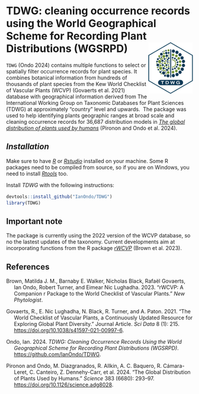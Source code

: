 
<!-- README.md is generated from README.Rmd. Please edit that file -->

# TDWG: cleaning occurrence records using the World Geographical Scheme for Recording Plant Distributions (WGSRPD) <img src="man/figures/logo.png" align="right" height="139"/>

<!-- badges: start -->

`TDWG` (Ondo 2024) contains multiple functions to select or spatially
filter occurrence records for plant species. It combines botanical
information from hundreds of thousands of plant species from the Kew
World Checklist of Vascular Plants (WCVP) (Govaerts et al. 2021)
database with geographical information derived from The International
Working Group on Taxonomic Databases for Plant Sciences (TDWG) at
approximately “country” level and upwards.  The package was used to help
identifying plants geographic ranges at broad scale and cleaning
occurrence records for 36,687 distribution models in [*The global
distribution of plants used by
humans*](https://www.science.org/doi/10.1126/science.adg8028) (Pironon
and Ondo et al. 2024). 

## *Installation*

Make sure to have [*R*](https://cloud.r-project.org/ "R") or
[*Rstudio*](https://rstudio.com/products/rstudio/download/ "Rstudio")
installed on your machine. Some R packages need to be compiled from
source, so if you are on Windows, you need to install
[*Rtools*](http://cran.r-project.org/bin/windows/Rtools/) too.  

Install *TDWG* with the following instructions:

``` r
devtools::install_github("IanOndo/TDWG")
library(TDWG)
```

## Important note

The package is currently using the 2022 version of the WCVP database, so
no the lastest updates of the taxonomy. Current developments aim at
incorporating functions from the R package
[*rWCVP*](https://github.com/matildabrown/rWCVP) (Brown et al. 2023).

## References

<div id="refs" class="references csl-bib-body hanging-indent">

<div id="ref-rwcvp" class="csl-entry">

Brown, Matilda J. M., Barnaby E. Walker, Nicholas Black, Rafaël
Govaerts, Ian Ondo, Robert Turner, and Eimear Nic Lughadha. 2023.
“rWCVP: A Companion r Package to the World Checklist of Vascular
Plants.” *New Phytologist*.

</div>

<div id="ref-WCVP" class="csl-entry">

Govaerts, R., E. Nic Lughadha, N. Black, R. Turner, and A. Paton. 2021.
“The World Checklist of Vascular Plants, a Continuously Updated Resource
for Exploring Global Plant Diversity.” Journal Article. *Sci Data* 8
(1): 215. <https://doi.org/10.1038/s41597-021-00997-6>.

</div>

<div id="ref-TDWG" class="csl-entry">

Ondo, Ian. 2024. *TDWG: Cleaning Occurrence Records Using the World
Geographical Scheme for Recording Plant Distributions (WGSRPD)*.
<https://github.com/IanOndo/TDWG>.

</div>

<div id="ref-UsefulPlants" class="csl-entry">

Pironon and Ondo, M. Diazgranados, R. Allkin, A. C. Baquero, R.
Cámara-Leret, C. Canteiro, Z. Dennehy-Carr, et al. 2024. “The Global
Distribution of Plants Used by Humans.” *Science* 383 (6680): 293–97.
<https://doi.org/10.1126/science.adg8028>.

</div>

</div>
